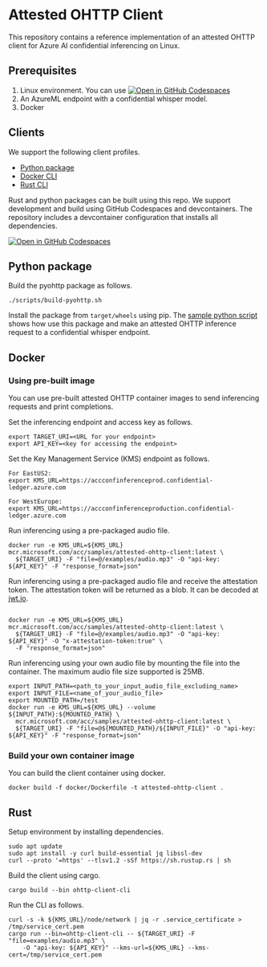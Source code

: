 # Attested OHTTP Client

This repository contains a reference implementation of an attested OHTTP client for 
Azure AI confidential inferencing on Linux.

## Prerequisites 

1. Linux environment. 
    You can use [![Open in GitHub Codespaces](https://github.com/codespaces/badge.svg)](https://codespaces.new/microsoft/attested-ohttp-client)
2. An AzureML endpoint with a confidential whisper model. 
3. Docker 

## Clients

We support the following client profiles. 

- [Python package](#python-package)
- [Docker CLI](#docker)
- [Rust CLI](#rust)

Rust and python packages can be built using this repo. We support development and build using GitHub Codespaces and devcontainers. The repository includes a devcontainer configuration that installs all dependencies. 

[![Open in GitHub Codespaces](https://github.com/codespaces/badge.svg)](https://codespaces.new/microsoft/attested-ohttp-client)

## Python package

Build the pyohttp package as follows. 

```shell
./scripts/build-pyohttp.sh
```
Install the package from ```target/wheels``` using pip. The [sample python script](samples/ohttp-client-cli.py) shows how use this package and make an attested OHTTP inference request to a confidential whisper endpoint. 

## Docker

### Using pre-built image

You can use pre-built attested OHTTP container images to send inferencing requests and print completions. 

Set the inferencing endpoint and access key as follows.
```
export TARGET_URI=<URL for your endpoint>
export API_KEY=<key for accessing the endpoint>
```

Set the Key Management Service (KMS) endpoint as follows.
```
For EastUS2:
export KMS_URL=https://accconfinferenceprod.confidential-ledger.azure.com

For WestEurope:
export KMS_URL=https://accconfinferenceproduction.confidential-ledger.azure.com
```


Run inferencing using a pre-packaged audio file. 
```
docker run -e KMS_URL=${KMS_URL} mcr.microsoft.com/acc/samples/attested-ohttp-client:latest \
  ${TARGET_URI} -F "file=@/examples/audio.mp3" -O "api-key: ${API_KEY}" -F "response_format=json"
```

Run inferencing using a pre-packaged audio file and receive the attestation token.
The attestation token will be returned as a blob. It can be decoded at [jwt.io](https://jwt.io/).
```

docker run -e KMS_URL=${KMS_URL} mcr.microsoft.com/acc/samples/attested-ohttp-client:latest \
  ${TARGET_URI} -F "file=@/examples/audio.mp3" -O "api-key: ${API_KEY}" -O "x-attestation-token:true" \
  -F "response_format=json"
```

Run inferencing using your own audio file by mounting the file into the container.
The maximum audio file size supported is 25MB.
```
export INPUT_PATH=<path_to_your_input_audio_file_excluding_name>
export INPUT_FILE=<name_of_your_audio_file>
export MOUNTED_PATH=/test
docker run -e KMS_URL=${KMS_URL} --volume ${INPUT_PATH}:${MOUNTED_PATH} \
  mcr.microsoft.com/acc/samples/attested-ohttp-client:latest \
  ${TARGET_URI} -F "file=@${MOUNTED_PATH}/${INPUT_FILE}" -O "api-key: ${API_KEY}" -F "response_format=json"
```

### Build your own container image

You can build the client container using docker.
```
docker build -f docker/Dockerfile -t attested-ohttp-client .
```

## Rust 
Setup environment by installing dependencies.
```
sudo apt update
sudo apt install -y curl build-essential jq libssl-dev
curl --proto '=https' --tlsv1.2 -sSf https://sh.rustup.rs | sh
```

Build the client using cargo. 
```
cargo build --bin ohttp-client-cli
```

Run the CLI as follows.
```
curl -s -k ${KMS_URL}/node/network | jq -r .service_certificate > /tmp/service_cert.pem
cargo run --bin=ohttp-client-cli -- ${TARGET_URI} -F "file=examples/audio.mp3" \
	-O "api-key: ${API_KEY}" --kms-url=${KMS_URL} --kms-cert=/tmp/service_cert.pem
```